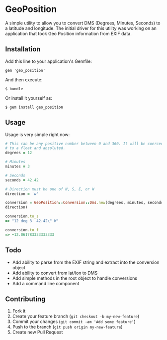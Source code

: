 # GeoPosition

A simple utility to allow you to convert DMS (Degrees, Minutes, Seconds)
to a latitude and longitude. The initial driver for this utility was
working on an application that took Geo Position information from EXIF
data. 

## Installation

Add this line to your application's Gemfile:

    gem 'geo_position'

And then execute:

    $ bundle

Or install it yourself as:

    $ gem install geo_position

## Usage

Usage is very simple right now:

```ruby
# This can be any positive number between 0 and 360. It will be coerced
# to a float and absoluted.
degrees = 12

# Minutes
minutes = 3

# Seconds
seconds = 42.42

# Direction must be one of N, S, E, or W
direction = 'w'

conversion = GeoPosition::Conversion::Dms.new(degrees, minutes, seconds,
direction)

conversion.to_s
=> "12 deg 3' 42.42\" W"

conversion.to_f
=> -12.061783333333333
```

## Todo

* Add ability to parse from the EXIF string and extract into the
  conversion object
* Add ability to convert from lat/lon to DMS
* Add simple methods in the root object to handle conversions
* Add a command line component

## Contributing

1. Fork it
2. Create your feature branch (`git checkout -b my-new-feature`)
3. Commit your changes (`git commit -am 'Add some feature'`)
4. Push to the branch (`git push origin my-new-feature`)
5. Create new Pull Request

